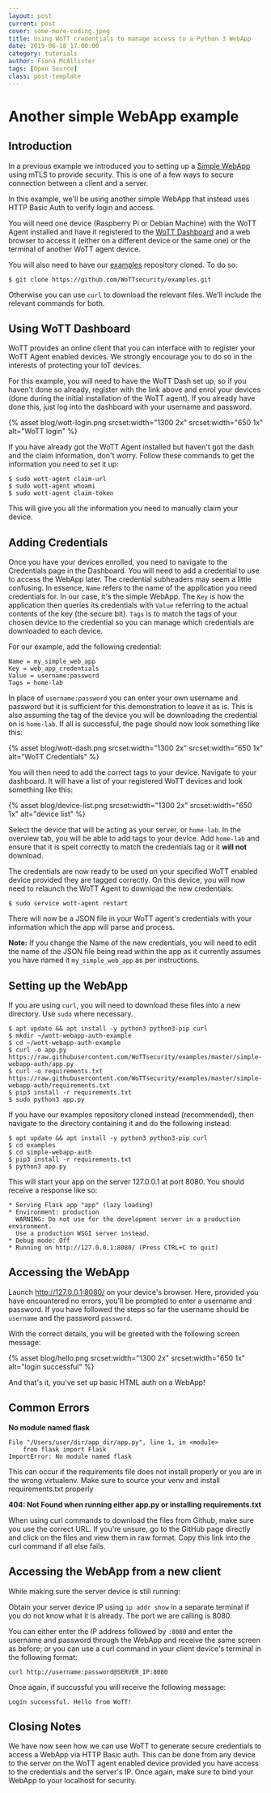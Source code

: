 ```yaml
---
layout: post
current: post
cover: some-more-coding.jpeg
title: Using WoTT credentials to manage access to a Python 3 WebApp
date: 2019-06-18 17:00:00
category: tutorials
author: Fiona McAllister
tags: [Open Source]
class: post-template
---
```


# Another simple WebApp example

## Introduction

In a previous example we introduced you to setting up a [Simple WebApp]({{site.url}}/blog/tutorials/2019/06/16/simple-webapp) using mTLS to provide security. This is one of a few ways to secure connection between a client and a server.

In this example, we'll be using another simple WebApp that instead uses HTTP Basic Auth to verify login and access.

You will need one device (Raspberry Pi or Debian Machine) with the WoTT Agent installed and have it registered to the [WoTT Dashboard](https://dash.wott.io) and a web browser to access it (either on a different device or the same one) or the terminal of another WoTT agent device.

You will also need to have our [examples](https://github.com/WoTTsecurity/examples) repository cloned. To do so:

```
$ git clone https://github.com/WoTTsecurity/examples.git
```
Otherwise you can use `curl` to download the relevant files. We'll include the relevant commands for both.

## Using WoTT Dashboard

WoTT provides an online client that you can interface with to register your WoTT Agent enabled devices. We strongly encourage you to do so in the interests of protecting your IoT devices. 

For this example, you will need to have the WoTT Dash set up, so if you haven't done so already, register with the link above and enrol your devices (done during the initial installation of the WoTT agent). If you already have done this, just log into the dashboard with your username and password.

{% asset blog/wott-login.png srcset:width="1300 2x" srcset:width="650 1x" alt="WoTT login" %}

If you have already got the WoTT Agent installed but haven't got the dash and the claim information, don't worry. Follow these commands to get the information you need to set it up:

```
$ sudo wott-agent claim-url
$ sudo wott-agent whoami
$ sudo wott-agent claim-token
```

This will give you all the information you need to manually claim your device.

## Adding Credentials

Once you have your devices enrolled, you need to navigate to the Credentials page in the Dashboard. You will need to add a credential to use to access the WebApp later. 
The credential subheaders may seem a little confusing. In essence, `Name` refers to the name of the application you need credentials for. In our case, it's the simple WebApp. The `Key` is how the application then queries its credentials with `Value` referring to the actual contents of the key (the secure bit). `Tags` is to match the tags of your chosen device to the credential so you can manage which credentials are downloaded to each device.

For our example, add the following credential:

```
Name = my_simple_web_app
Key = web_app_credentials
Value = username:password
Tags = home-lab
```

In place of `username:password` you can enter your own username and password but it is sufficient for this demonstration to leave it as is. This is also assuming the tag of the device you will be downloading the credential on is `home-lab`. If all is successful, the page should now look something like this:

{% asset blog/wott-dash.png srcset:width="1300 2x" srcset:width="650 1x" alt="WoTT Credentials" %}

You will then need to add the correct tags to your device. Navigate to your dashboard. It will have a list of your registered WoTT devices and look something like this:

{% asset blog/device-list.png srcset:width="1300 2x" srcset:width="650 1x" alt="device list" %}

Select the device that will be acting as your server, or `home-lab`. In the overview tab, you will be able to add tags to your device. Add `home-lab` and ensure that it is spelt correctly to match the credentials tag or it **will not** download.

The credentials are now ready to be used on your specified WoTT enabled device provided they are tagged correctly. On this device, you will now need to relaunch the WoTT Agent to download the new credentials:

``` 
$ sudo service wott-agent restart
```
There will now be a JSON file in your WoTT agent's credentials with your information which the app will parse and process. 

**Note:** If you change the Name of the new credentials, you will need to edit the name of the JSON file being read within the app as it currently assumes you have named it `my_simple_web_app` as per instructions.


## Setting up the WebApp

If you are using `curl`, you will need to download these files into a new directory. Use `sudo` where necessary. 

```
$ apt update && apt install -y python3 python3-pip curl
$ mkdir ~/wott-webapp-auth-example
$ cd ~/wott-webapp-auth-example
$ curl -o app.py https://raw.githubusercontent.com/WoTTsecurity/examples/master/simple-webapp-auth/app.py
$ curl -o requirements.txt https://raw.githubusercontent.com/WoTTsecurity/examples/master/simple-webapp-auth/requirements.txt
$ pip3 install -r requirements.txt
$ sudo python3 app.py
```

If you have our examples repository cloned instead (recommended), then navigate to the directory containing it and do the following instead:

```
$ apt update && apt install -y python3 python3-pip curl
$ cd examples
$ cd simple-webapp-auth
$ pip3 install -r requirements.txt
$ python3 app.py
```

This will start your app on the server 127.0.0.1 at port 8080. You should receive a response like so:

```
* Serving Flask app "app" (lazy loading)
* Environment: production
  WARNING: Do not use for the development server in a production environment.
  Use a production WSGI server instead.
* Debug mode: Off
* Running on http://127.0.0.1:8080/ (Press CTRL+C to quit)
```

## Accessing the WebApp

Launch http://127.0.0.1:8080/ on your device's browser. Here, provided you have encountered no errors, you'll be prompted to enter a username and password. If you have followed the steps so far the username should be `username` and the password `password`. 

With the correct details, you will be greeted with the following screen message: 

{% asset blog/hello.png srcset:width="1300 2x" srcset:width="650 1x" alt="login successful" %}

And that's it, you've set up basic HTML auth on a WebApp!


## Common Errors

**No module named flask**
```
File "/Users/user/dir/app_dir/app.py", line 1, in <module>
    from flask import Flask
ImportError: No module named flask
```

This can occur if the requirements file does not install properly or you are in the wrong virtualenv. Make sure to source your venv and install requirements.txt properly

**404: Not Found when running either app.py or installing requirements.txt**

When using curl commands to download the files from Github, make sure you use the correct URL. If you're unsure, go to the GitHub page directly and click on the files and view them in raw format. Copy this link into the curl command if all else fails.


## Accessing the WebApp from a new client

While making sure the server device is still running:

Obtain your server device IP using `ip addr show` in a separate terminal if you do not know what it is already. The port we are calling is 8080. 

You can either enter the IP address followed by `:8080` and enter the username and password through the WebApp and receive the same screen as before; or you can use a curl command in your client device's terminal in the following format:

```
curl http://username:password@SERVER_IP:8080
```
Once again, if succussful you will receive the following message:

```
Login successful. Hello from WoTT!
```

## Closing Notes

We have now seen how we can use WoTT to generate secure credentials to access a WebApp via HTTP Basic auth. This can be done from any device to the server on the WoTT agent enabled device provided you have access to the credentials and the server's IP. Once again, make sure to bind your WebApp to your localhost for security.

